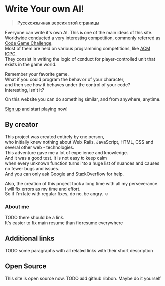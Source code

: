 # Write Your own AI!
> [Русскоязычная версия этой страницы](about?lang=ru)

Everyone can write it's own AI. This is one of the main ideas of this site.  
Worldwide conducted a very interesting competition, commonly referred as [Code Game Challenge](https://habrahabr.ru/post/270953/).  
Most of them are held on various programming competitions, like [ACM ICPC](http://icpc.baylor.edu/).  
They consist in writing the logic of conduct for player-controlled unit that exists in the game world.
 
Remember your favorite game.  
What if you could program the behavior of your character,   
and then see how it behaves under the control of your code?  
Interesting, isn't it?  

On this website you can do something similar, and from anywhere, anytime.

  
[Sign up](/users/sign_up) and start playing now!

## By creator
This project was created entirely by one person,   
who initially knew nothing about Web, Rails, JavaScript, HTML, CSS and several other web - technologies.  
This adventure gave me a lot of experience and knowledge.  
And it was a good test. It is not easy to keep calm   
when every unknown function turns into a huge list of nuances and causes no fewer bugs and issues.  
And you can only ask Google and StackOverflow for help.

Also, the creation of this project took a long time with all my perseverance.  
I will fix errors as my time and effort.  
So if I'm late with regular fixes, do not be angry. ☺

### About me
TODO there should be a link.  
It's easier to fix main resume than fix resume everywhere

## Additional links
TODO some paragraphs with all related links with their short description

## Open Source
This site is open source now.
TODO add github ribbon. Maybe do it yourself